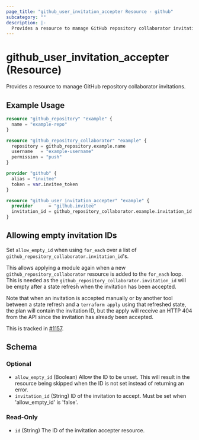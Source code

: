```yaml
---
page_title: "github_user_invitation_accepter Resource - github"
subcategory: ""
description: |-
  Provides a resource to manage GitHub repository collaborator invitations.
---
```


# github_user_invitation_accepter (Resource)

Provides a resource to manage GitHub repository collaborator invitations.

## Example Usage

```terraform
resource "github_repository" "example" {
  name = "example-repo"
}

resource "github_repository_collaborator" "example" {
  repository = github_repository.example.name
  username   = "example-username"
  permission = "push"
}

provider "github" {
  alias = "invitee"
  token = var.invitee_token
}

resource "github_user_invitation_accepter" "example" {
  provider      = "github.invitee"
  invitation_id = github_repository_collaborator.example.invitation_id
}
```

## Allowing empty invitation IDs

Set `allow_empty_id` when using `for_each` over a list of `github_repository_collaborator.invitation_id`'s.

This allows applying a module again when a new `github_repository_collaborator` resource is added to the `for_each` loop. This is needed as the `github_repository_collaborator.invitation_id` will be empty after a state refresh when the invitation has been accepted.

Note that when an invitation is accepted manually or by another tool between a state refresh and a `terraform apply` using that refreshed state, the plan will contain the invitation ID, but the apply will receive an HTTP 404 from the API since the invitation has already been accepted.

This is tracked in [#1157](https://github.com/integrations/terraform-provider-github/issues/1157).

<!-- schema generated by tfplugindocs -->
## Schema

### Optional

- `allow_empty_id` (Boolean) Allow the ID to be unset. This will result in the resource being skipped when the ID is not set instead of returning an error.
- `invitation_id` (String) ID of the invitation to accept. Must be set when 'allow_empty_id' is 'false'.

### Read-Only

- `id` (String) The ID of the invitation accepter resource.
